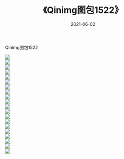 ﻿---
layout: post
title:  《Qinimg图包1522》
date:   2021-06-02
img: http://imgx.orgx.ga/Qinimg图包/Qinimg图包1522/000.jpg
categories: [美女, 清纯, 唯美]
---

Qinimg图包1522

 ![](http://imgx.orgx.ga/Qinimg图包/Qinimg图包1522/001.jpg) <br>![](http://imgx.orgx.ga/Qinimg图包/Qinimg图包1522/002.jpg) <br>![](http://imgx.orgx.ga/Qinimg图包/Qinimg图包1522/003.jpg) <br>![](http://imgx.orgx.ga/Qinimg图包/Qinimg图包1522/004.jpg) <br>![](http://imgx.orgx.ga/Qinimg图包/Qinimg图包1522/005.jpg) <br>![](http://imgx.orgx.ga/Qinimg图包/Qinimg图包1522/006.jpg) <br>![](http://imgx.orgx.ga/Qinimg图包/Qinimg图包1522/007.jpg) <br>![](http://imgx.orgx.ga/Qinimg图包/Qinimg图包1522/008.jpg) <br>![](http://imgx.orgx.ga/Qinimg图包/Qinimg图包1522/009.jpg) <br>![](http://imgx.orgx.ga/Qinimg图包/Qinimg图包1522/010.jpg) <br>![](http://imgx.orgx.ga/Qinimg图包/Qinimg图包1522/011.jpg) <br>![](http://imgx.orgx.ga/Qinimg图包/Qinimg图包1522/012.jpg) <br>![](http://imgx.orgx.ga/Qinimg图包/Qinimg图包1522/013.jpg) <br>![](http://imgx.orgx.ga/Qinimg图包/Qinimg图包1522/014.jpg) <br>![](http://imgx.orgx.ga/Qinimg图包/Qinimg图包1522/015.jpg) <br>![](http://imgx.orgx.ga/Qinimg图包/Qinimg图包1522/016.jpg) <br>![](http://imgx.orgx.ga/Qinimg图包/Qinimg图包1522/017.jpg) <br>![](http://imgx.orgx.ga/Qinimg图包/Qinimg图包1522/018.jpg) <br>![](http://imgx.orgx.ga/Qinimg图包/Qinimg图包1522/019.jpg) <br>![](http://imgx.orgx.ga/Qinimg图包/Qinimg图包1522/020.jpg) <br>